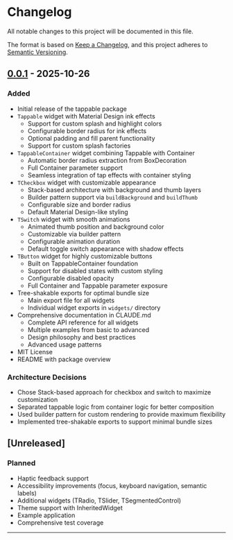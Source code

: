 # Changelog

All notable changes to this project will be documented in this file.

The format is based on [Keep a Changelog](https://keepachangelog.com/en/1.0.0/),
and this project adheres to [Semantic Versioning](https://semver.org/spec/v2.0.0.html).

## [0.0.1] - 2025-10-26

### Added
- Initial release of the tappable package
- `Tappable` widget with Material Design ink effects
  - Support for custom splash and highlight colors
  - Configurable border radius for ink effects
  - Optional padding and fill parent functionality
  - Support for custom splash factories
- `TappableContainer` widget combining Tappable with Container
  - Automatic border radius extraction from BoxDecoration
  - Full Container parameter support
  - Seamless integration of tap effects with container styling
- `TCheckbox` widget with customizable appearance
  - Stack-based architecture with background and thumb layers
  - Builder pattern support via `buildBackground` and `buildThumb`
  - Configurable size and border radius
  - Default Material Design-like styling
- `TSwitch` widget with smooth animations
  - Animated thumb position and background color
  - Customizable via builder pattern
  - Configurable animation duration
  - Default toggle switch appearance with shadow effects
- `TButton` widget for highly customizable buttons
  - Built on TappableContainer foundation
  - Support for disabled states with custom styling
  - Configurable disabled opacity
  - Full Container and Tappable parameter exposure
- Tree-shakable exports for optimal bundle size
  - Main export file for all widgets
  - Individual widget exports in `widgets/` directory
- Comprehensive documentation in CLAUDE.md
  - Complete API reference for all widgets
  - Multiple examples from basic to advanced
  - Design philosophy and best practices
  - Advanced usage patterns
- MIT License
- README with package overview

### Architecture Decisions
- Chose Stack-based approach for checkbox and switch to maximize customization
- Separated tappable logic from container logic for better composition
- Used builder pattern for custom rendering to provide maximum flexibility
- Implemented tree-shakable exports to support minimal bundle sizes

## [Unreleased]

### Planned
- Haptic feedback support
- Accessibility improvements (focus, keyboard navigation, semantic labels)
- Additional widgets (TRadio, TSlider, TSegmentedControl)
- Theme support with InheritedWidget
- Example application
- Comprehensive test coverage

---

[0.0.1]: https://github.com/Matey2010/tappable/releases/tag/v0.0.1
